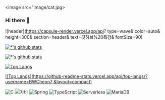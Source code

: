 <image src="image/cat.jpg>


### Hi there 👋

<!--
**BWCheon7/BWCheon7** is a ✨ _special_ ✨ repository because its `README.md` (this file) appears on your GitHub profile.

Here are some ideas to get you started:

- 🔭 I’m currently working on ...
- 🌱 I’m currently learning ...
- 👯 I’m looking to collaborate on ...
- 🤔 I’m looking for help with ...
- 💬 Ask me about ...
- 📫 How to reach me: ...
- 😄 Pronouns: ...
- ⚡ Fun fact: ...
-->
            
![header](https://capsule-render.vercel.app/api?
type=wave&
color=auto&
height=300&
section=header&
text=깃허브%20특강&
fontSize=90)
            
[![*'s github stats](https://github-readme-stats.vercel.app/api?username=BWCheon7)](https://github.com/BWCheon7)
            
[![*'s github stats](https://github-readme-stats.vercel.app/api?username=BWCheon7&show_icons=true&theme=radical)](https://github.com/BWCheon7)
            
[![Top Langs](https://github-readme-stats.vercel.app/api/top-langs/?username=BWCheon7)](https://github.com/BWCheon7/github-readme-stats)

[![Top Langs](https://github-readme-stats.vercel.app/api/top-langs/?username=BWCheon7 &layout=compact)](https://github.com/BWCheon7/github-readme-stats)
            
![C](https://img.shields.io/badge/-C-123456?style=flat-square&logo=C&logoColor=black)
![자바](https://img.shields.io/badge/-자바-007396?style=flat&logo=Java&logoColor=ffffff)
![Spring](https://img.shields.io/badge/-Spring-6DB33F?style=for-the-badge&logo=Spring&logoColor=white)
![TypeScript](https://img.shields.io/badge/-TypeScript-3178C6?style=flat-square&logo=TypeScript&logoColor=white)
![Serverless](https://img.shields.io/badge/-Serverless-FD5750?style=flat-square&logo=Serverless&logoColor=magenta)
![MariaDB](https://img.shields.io/badge/-MariaDB-1F305F?style=flat-square&logo=mariadb&logoColor=white)
